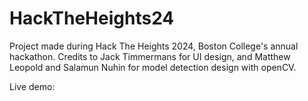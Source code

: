 # HackTheHeights24
Project made during Hack The Heights 2024, Boston College's annual hackathon. Credits to Jack Timmermans for UI design, and Matthew Leopold and Salamun Nuhin for model detection design with openCV.

Live demo:


